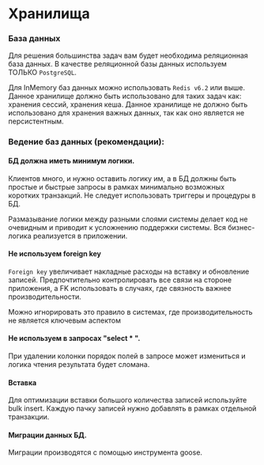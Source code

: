 # Хранилища

### База данных

Для решения большинства задач вам будет необходима реляционная база данных. 
В качестве реляционной базы данных используем ТОЛЬКО `PostgreSQL`. 

Для InMemory баз данных можно использовать `Redis v6.2` или выше. Данное хранилище должно быть использовано для таких задач как: хранения сессий, хранения кеша. Данное хранилище не должно быть использовано для хранения важных данных, так как оно является не персистентным.

### Ведение баз данных (рекомендации):
#### БД должна иметь минимум логики. 
Клиентов много, и нужно оставить логику им, а в БД должны быть простые и быстрые запросы в рамках минимально возможных коротких транзакций.
Не следует использовать триггеры и процедуры в БД. 

Размазывание логики между разными слоями системы делает код не очевидным и приводит к усложнению поддержки системы. Вся бизнес-логика реализуется в приложении.

#### Не используем foreign key
`Foreign key` увеличивает накладные расходы на вставку и обновление записей. Предпочтительно контролировать все связи на стороне приложения, а FK использовать в случаях, где связность важнее производительности.

Можно игнорировать это правило в системах, где производительность не является ключевым аспектом

#### Не используем в запросах "select * ". 
При удалении колонки порядок полей в запросе может измениться и логика чтения результата будет сломана.

#### Вставка
Для оптимизации вставки большого количества записей используйте bulk insert. Каждую пачку записей нужно добавлять в рамках отдельной транзакции.

#### Миграции данных БД.
Миграции производятся с помощью инструмента goose.